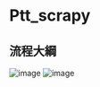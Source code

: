 # Ptt_scrapy
## 流程大綱
![image](https://im6.ezgif.com/tmp/ezgif-6-a96f622186ce.gif)
![image](https://i.imgur.com/zeu3Dmz.gifv)
